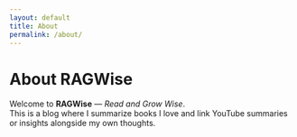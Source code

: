 ```yaml
---
layout: default
title: About
permalink: /about/
---
```


# About RAGWise

Welcome to **RAGWise** — *Read and Grow Wise*.  
This is a blog where I summarize books I love and link YouTube summaries or insights alongside my own thoughts.
